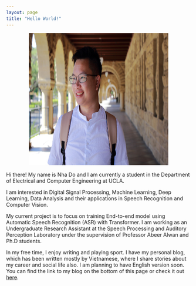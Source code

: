 ```yaml
---
layout: page
title: "Hello World!"
---
```


<p align="center">
<img src="images/Avatar.jpg" width="380" height="360">
</p>

Hi there! My name is Nha Do and I am currently a student in the Department of Electrical and Computer Engineering at UCLA.

I am interested in Digital Signal Processing, Machine Learning, Deep Learning, Data Analysis and their applications in Speech Recognition and Computer Vision.

My current project is to focus on training End-to-end model using Automatic Speech Recognition (ASR) with Transformer. I am working as an Undergraduate Research Assistant at the Speech Processing and Auditory Perception Laboratory under the supervision of Professor Abeer Alwan and Ph.D students.

In my free time, I enjoy writing and playing sport. I have my personal blog, which has been written mostly by Vietnamese, where I share stories about my career and social life also. I am planning to have English version soon. You can find the link to my blog on the bottom of this page or check it out [here](https://nhavtdo.wordpress.com/).
